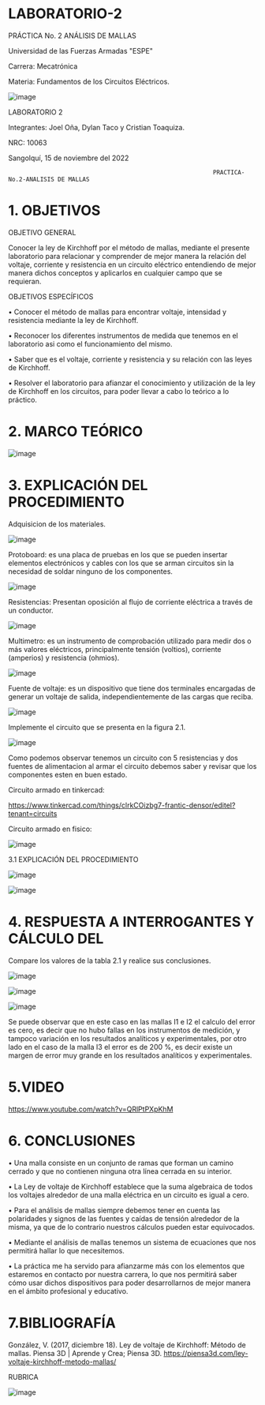# LABORATORIO-2
PRÁCTICA No. 2 ANÁLISIS DE MALLAS

Universidad de las Fuerzas Armadas "ESPE"

Carrera: Mecatrónica

Materia: Fundamentos de los Circuitos Eléctricos.

 ![image](https://user-images.githubusercontent.com/116687152/202700409-ca4f054c-d183-487e-b130-bc4af124d94e.png)

LABORATORIO 2

Integrantes: Joel Oña, Dylan Taco y Cristian Toaquiza.

NRC: 10063

Sangolquí, 15 de noviembre del 2022

                                                              PRACTICA-No.2-ANALISIS DE MALLAS

# 1. OBJETIVOS

OBJETIVO GENERAL

Conocer la ley de Kirchhoff por el método de mallas, mediante el presente laboratorio para relacionar y comprender de mejor manera la relación del voltaje, corriente y resistencia en un circuito eléctrico entendiendo de mejor manera dichos conceptos y aplicarlos en cualquier campo que se requieran.

OBJETIVOS ESPECÍFICOS

• Conocer el método de mallas para encontrar voltaje, intensidad y resistencia mediante la ley de Kirchhoff.

• Reconocer los diferentes instrumentos de medida que tenemos en el laboratorio asi como el funcionamiento del mismo.

• Saber que es el voltaje, corriente y resistencia y su relación con las leyes de Kirchhoff.

• Resolver el laboratorio para afianzar el conocimiento y utilización de la ley de Kirchhoff en los circuitos, para poder llevar a cabo lo teórico a lo práctico.

# 2. MARCO TEÓRICO

![image](https://user-images.githubusercontent.com/116687152/202700451-755a2305-7ecf-4bf3-8b8f-4085137a68a4.png)
 
# 3. EXPLICACIÓN DEL PROCEDIMIENTO

Adquisicion de los materiales.

![image](https://user-images.githubusercontent.com/116817673/202709300-80c70335-002b-4bc5-8274-c915ada040a7.png)

Protoboard: es una placa de pruebas en los que se pueden insertar elementos electrónicos y cables con los que se arman circuitos sin la necesidad de soldar ninguno de los componentes. 

![image](https://user-images.githubusercontent.com/116817673/202710657-b7788b17-13e9-4096-b293-d2c6a428ee86.png)

Resistencias: Presentan oposición al flujo de corriente eléctrica a través de un conductor.

![image](https://user-images.githubusercontent.com/116817673/202711391-afee61f6-9558-43f5-8f21-1b6a76d4aea0.png)

Multimetro: es un instrumento de comprobación utilizado para medir dos o más valores eléctricos, principalmente tensión (voltios), corriente (amperios) y resistencia (ohmios).

![image](https://user-images.githubusercontent.com/116817673/202711566-72986eb3-4331-4a41-a0f7-583529a54114.png)

Fuente de voltaje: es un dispositivo que tiene dos terminales encargadas de generar un voltaje de salida, independientemente de las cargas que reciba. 

![image](https://user-images.githubusercontent.com/116817673/202712090-003f5981-2abd-4c1b-8fd2-dfd6f494bdf4.png)

Implemente el circuito que se presenta en la figura 2.1.

![image](https://user-images.githubusercontent.com/116687152/202700480-32a45de0-dd82-4a8d-a6c1-a8315493edbf.png)

Como podemos observar tenemos un circuito con 5 resistencias y dos fuentes de alimentacion al armar el circuito debemos saber y revisar que los componentes esten en buen estado.
 
Circuito armado en tinkercad:

https://www.tinkercad.com/things/clrkCOizbg7-frantic-densor/editel?tenant=circuits

Circuito armado en fisico:

![image](https://user-images.githubusercontent.com/116817673/202712584-8bcad950-cf8a-475d-89e2-231a25d3f1da.png)

3.1	EXPLICACIÓN DEL PROCEDIMIENTO

![image](https://user-images.githubusercontent.com/116687152/202700512-dfd5367f-d089-411a-94ce-813a251ec55d.png)

![image](https://user-images.githubusercontent.com/116687152/202700536-bc4d65f8-a7f8-44ef-85ff-4dc2c14cc409.png)
 
# 4. RESPUESTA A INTERROGANTES Y CÁLCULO DEL 

Compare los valores de la tabla 2.1 y realice sus conclusiones.

![image](https://user-images.githubusercontent.com/117781491/202715239-47f64bcf-8f96-437d-99d7-3bad4d56b26f.png)

![image](https://user-images.githubusercontent.com/117781491/202716162-5d22d650-93a3-468c-9990-b1dd4779fe2e.png)


![image](https://user-images.githubusercontent.com/117781491/202715752-ec9f967e-1875-4d02-920e-5a9e3210aff6.png)


Se puede observar que  en este caso en las mallas  I1 e  I2 el calculo del error es cero, es decir que no hubo fallas en los instrumentos de medición, y tampoco variación en los resultados analíticos y experimentales, por otro lado en el caso de la malla  I3 el error es de 200 %, es decir existe un margen de error  muy grande en los resultados analíticos y experimentales.

# 5.VIDEO

https://www.youtube.com/watch?v=QRlPtPXpKhM

# 6. CONCLUSIONES

•	Una malla consiste en un conjunto de ramas que forman un camino cerrado y que no contienen ninguna otra línea cerrada en su interior.

•	La Ley de voltaje de Kirchhoff establece que la suma algebraica de todos los voltajes alrededor de una malla eléctrica en un circuito es igual a cero.

•	Para el análisis de mallas siempre debemos tener en cuenta las polaridades y signos de las fuentes y caídas de tensión alrededor de la misma, ya que de lo contrario nuestros cálculos pueden estar equivocados.

•	Mediante el análisis de mallas tenemos un sistema de ecuaciones que nos permitirá hallar lo que necesitemos.

•	La práctica me ha servido para afianzarme más con los elementos que estaremos en contacto por nuestra carrera, lo que nos permitirá saber cómo usar dichos dispositivos para poder desarrollarnos de mejor manera en el ámbito profesional y educativo.

# 7.BIBLIOGRAFÍA

González, V. (2017, diciembre 18). Ley de voltaje de Kirchhoff: Método de mallas. Piensa 3D | Aprende y Crea; Piensa 3D. https://piensa3d.com/ley-voltaje-kirchhoff-metodo-mallas/

RUBRICA

![image](https://user-images.githubusercontent.com/116817673/202708763-bfe6947e-ee1f-4960-8046-660307c4b983.png)
